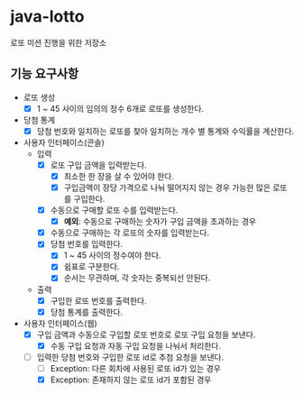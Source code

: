 # java-lotto
로또 미션 진행을 위한 저장소

## 기능 요구사항

* 로또 생성
    - [x] 1 ~ 45 사이의 임의의 정수 6개로 로또를 생성한다.
* 당첨 통계
    - [x] 당첨 번호와 일치하는 로또를 찾아 일치하는 개수 별 통계와 수익률을 계산한다.
* 사용자 인터페이스(콘솔)
    * 입력
        - [x] 로또 구입 금액을 입력받는다.
            - [x] 최소한 한 장을 살 수 있어야 한다.
            - [x] 구입금액이 장당 가격으로 나눠 떨어지지 않는 경우 가능한 많은 로또를 구입한다.
        - [x] 수동으로 구매할 로또 수를 입력받는다.
            - [x] **예외**: 수동으로 구매하는 숫자가 구입 금액을 초과하는 경우
        - [x] 수동으로 구매하는 각 로또의 숫자를 입력받는다.
        - [x] 당첨 번호를 입력한다.
            - [x] 1 ~ 45 사이의 정수여야 한다.
            - [x] 쉼표로 구분한다.
            - [x] 순서는 무관하며, 각 숫자는 중복되선 안된다.
    * 출력
        - [x] 구입한 로또 번호를 출력한다.
        - [x] 당첨 통계를 출력한다.
* 사용자 인터페이스(웹)
    - [x] 구입 금액과 수동으로 구입할 로또 번호로 로또 구입 요청을 보낸다.
        - [x] 수동 구입 요청과 자동 구입 요청을 나눠서 처리한다.
    - [ ] 입력한 당첨 번호와 구입한 로또 id로 추첨 요청을 보낸다.
        - [ ] Exception: 다른 회차에 사용된 로또 id가 있는 경우
        - [x] Exception: 존재하지 않는 로또 id가 포함된 경우